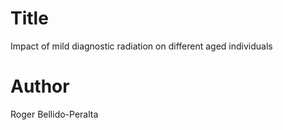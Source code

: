 # Title
Impact of mild diagnostic radiation on different aged individuals

# Author
Roger Bellido-Peralta

